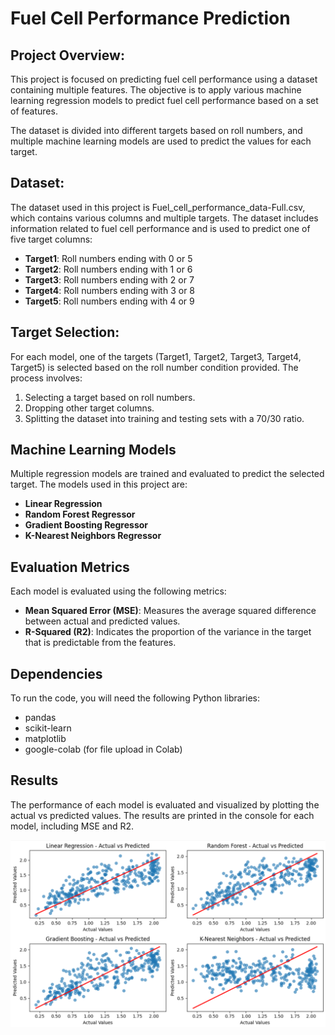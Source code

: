 # Fuel Cell Performance Prediction

## Project Overview:
This project is focused on predicting fuel cell performance using a dataset containing multiple features. The objective is to apply various machine learning regression models to predict fuel cell performance based on a set of features.

The dataset is divided into different targets based on roll numbers, and multiple machine learning models are used to predict the values for each target.

## Dataset:
The dataset used in this project is Fuel_cell_performance_data-Full.csv, which contains various columns and multiple targets. The dataset includes information related to fuel cell performance and is used to predict one of five target columns:

- **Target1**: Roll numbers ending with 0 or 5
- **Target2**: Roll numbers ending with 1 or 6
- **Target3**: Roll numbers ending with 2 or 7
- **Target4**: Roll numbers ending with 3 or 8
- **Target5**: Roll numbers ending with 4 or 9

## Target Selection:
For each model, one of the targets (Target1, Target2, Target3, Target4, Target5) is selected based on the roll number condition provided. The process involves:

1. Selecting a target based on roll numbers.
2. Dropping other target columns.
3. Splitting the dataset into training and testing sets with a 70/30 ratio.

## Machine Learning Models
Multiple regression models are trained and evaluated to predict the selected target. The models used in this project are:

- **Linear Regression**
- **Random Forest Regressor**
- **Gradient Boosting Regressor**
- **K-Nearest Neighbors Regressor**

## Evaluation Metrics
Each model is evaluated using the following metrics:

- **Mean Squared Error (MSE)**: Measures the average squared difference between actual and predicted values.
- **R-Squared (R2)**: Indicates the proportion of the variance in the target that is predictable from the features.

## Dependencies
To run the code, you will need the following Python libraries:

- pandas
- scikit-learn
- matplotlib
- google-colab (for file upload in Colab)

## Results
The performance of each model is evaluated and visualized by plotting the actual vs predicted values. The results are printed in the console for each model, including MSE and R2.

![Model Results](Plots.png)

